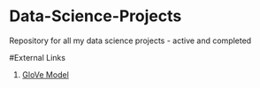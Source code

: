 # Data-Science-Projects
Repository for all my data science projects - active and completed

#External Links
1. [GloVe Model](http://nlp.stanford.edu/data/glove.6B.zip)
